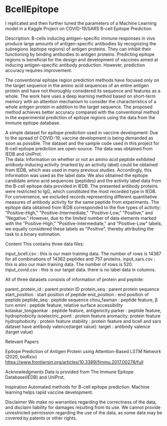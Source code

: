 # BcellEpitope
I replicated and then further tuned the parameters of a Machine Learning model in a Kaggle Project on COVID-19/SARS B-cell Epitope Prediction

Description:  B-cells inducing antigen-specific immune responses in vivo produce large amounts of antigen-specific antibodies by recognizing the subregions (epitope regions) of antigen proteins. They can inhibit their functioning by binding antibodies to antigen proteins. Predicting epitope regions is beneficial for the design and development of vaccines aimed at inducing antigen-specific antibody production. However, prediction accuracy requires improvement.
 
The conventional epitope region prediction methods have focused only on the target sequence in the amino acid sequences of an entire antigen protein and have not thoroughly considered its sequence and features as a whole. The work here uses a deep learning method based on short-term memory with an attention mechanism to consider the characteristics of a whole antigen protein in addition to the target sequence. The proposed method achieves
better accuracy compared with the conventional method in the experimental prediction of epitope regions using the data from the immune epitope database.
 
A simple dataset for epitope prediction used in vaccine development:
Due to the spread of COVID-19, vaccine development is being demanded as soon as possible. The dataset and the sample code used in this project for B-cell epitope prediction are open-source. The data was obtained from IEDB and UniProt.  
The data: Information on whether or not an amino acid peptide exhibited antibody-inducing activity (marked by an activity label) could be obtained from IEDB, which was used in many previous studies. Accordingly, this information was used as the label data. We also obtained the epitope candidate amino acid sequences (peptides) and the activity label data from the B-cell epitope data provided in IEDB. The presented antibody proteins were restricted to IgG, which constituted the most recorded type in IEDB. For convenience, we excluded records representing different quantitative measures of antibody activity for the same peptide from experiments. The epitope data obtained from IEDB corresponded to the five types of activity: "Positive-High," "Positive-Intermediate," "Positive-Low," "Positive," and "Negative." However, due to the limited number of data elements marked with the "Positive-High," "Positive-Intermediate," and "Positive-Low" labels, we equally considered these labels as "Positive", thereby attributing the task to a binary estimation.

Content
This contains three data files:

input_bcell.csv : this is our main training data. The number of rows is 14387 for all combinations of 14362 peptides and 757 proteins.
input_sars.csv : this is also our main training data. The number of rows is 520.
input_covid.csv : this is our target data. there is no label data in columns.

All of three datasets consists of information of protein and peptide:

parent_protein_id : parent protein ID
protein_seq : parent protein sequence
start_position : start position of peptide
end_position : end position of peptide
peptide_seq : peptide sequence
chou_fasman : peptide feature, β turn
emini : peptide feature, relative surface accessibility
kolaskar_tongaonkar : peptide feature, antigenicity
parker : peptide feature, hydrophobicity
isoelectric_point : protein feature
aromacity: protein feature
hydrophobicity : protein feature
stability : protein feature
and bcell and sars dataset have antibody valence(target value):
target : antibody valence (target value)

Relevant Papers

Epitope Prediction of Antigen Protein using Attention-Based LSTM Network (2020, bioRxiv)
https://www.frontiersin.org/articles/10.3389/fimmu.2017.00278/full

Acknowledgments
Data is provided from The Immune Epitope Database(IEDB) and UniProt.

Inspiration
Automated methods for B-cell epitope prediction. Machine learning helps rapid vaccine development.

Disclaimer
We make no warranties regarding the correctness of the data, and disclaim liability for damages resulting from its use. We cannot provide unrestricted permission regarding the use of the data, as some data may be covered by patents or other rights.
